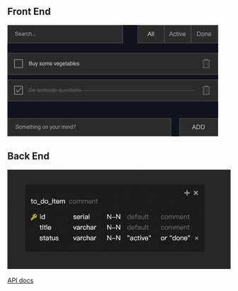 ## Front End

![UI](ui.png)

## Back End

![Schema](to-do-schema.png)

[API docs](https://editor.swagger.io/?url=https://raw.githubusercontent.com/harryuan65/to-do-list-api-rails/main/swagger/v1/swagger.yaml)
